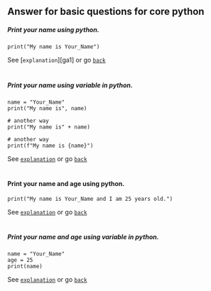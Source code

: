 ## Answer for basic questions for core python


##### Print your name using python.

    print("My name is Your_Name")
See [`explanation`][ga1] or go [`back`][gqb]
#
##### Print your name using variable in python.

    name = "Your_Name"
    print("My name is", name)
    
    # another way
    print("My name is" + name)
    
    # another way
    print(f"My name is {name}")
See [`explanation`][ge2] or go [`back`][gqb]
#
#### Print your name and age using python.

    print("My name is Your_Name and I am 25 years old.")
See [`explanation`][ge3] or go [`back`][gqb]    
#    
##### Print your name and age using variable in python.

    name = "Your_Name"
    age = 25
    print(name)
See [`explanation`][ge4] or go [`back`][gqb]


[ge1]: ../explanation/1_1.md#print-statement
[ge2]: ../explanation/1_1.md#print-using-variable
[ge3]: ../explanation/1_1.md#print-the-combination-of-integer-and-string
[ge4]: ../explanation/1_1.md
[ge]: ../explanation/1_1.md

[gqb]: ../questions/1_1.md#ground-level-questions